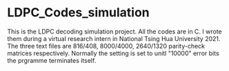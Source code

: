 # LDPC_Codes_simulation
This is the LDPC decoding simulation project. All the codes are in C. I wrote them during a virtual research intern in National Tsing Hua University 2021. 
The three text files are 816/408, 8000/4000, 2640/1320 parity-check matrices respectively. 
Normally the setting is set to unitl "10000" error bits the prgramme terminates itself. 
